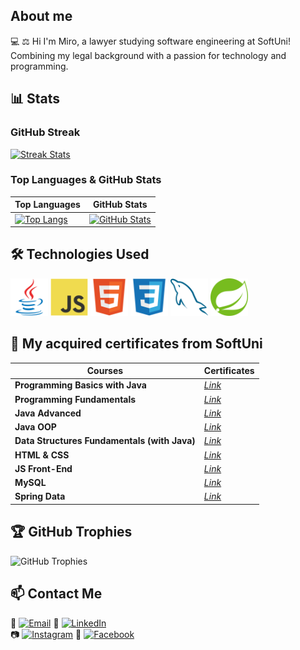 ## About me
💻 ⚖ Hi I'm Miro, a lawyer studying software engineering at SoftUni! Combining my legal background with a passion for technology and programming.

## 📊 Stats
### GitHub Streak

 [![Streak Stats](http://github-readme-streak-stats.herokuapp.com?user=Nedev-Miroslav&theme=dark&layout=compact)](https://github.com/Nedev-Miroslav) 

### Top Languages & GitHub Stats
| Top Languages | GitHub Stats |
|---|---|
| [![Top Langs](https://github-readme-stats.vercel.app/api/top-langs/?username=pylapp&layout=donut&langs_count=6&theme=dark)](https://github.com/Nedev-Miroslav/github-readme-stats) | [![GitHub Stats](https://github-readme-stats.vercel.app/api?username=Nedev-Miroslav&show_icons=true&include_all_commits=true&theme=dark&layout=compact&rank_icon=github)](https://github.com/Nedev-Miroslav/github-readme-stats) |


## 🛠️ Technologies Used
<img src="https://github.com/devicons/devicon/raw/v2.14.0/icons/java/java-original.svg" alt="Java" width="60" height="60"> <img src="https://github.com/devicons/devicon/raw/v2.14.0/icons/javascript/javascript-original.svg" alt="JavaScript" width="60" height="60"> <img src="https://github.com/devicons/devicon/raw/v2.14.0/icons/html5/html5-original.svg" alt="HTML" width="60" height="60"> <img src="https://github.com/devicons/devicon/raw/v2.14.0/icons/css3/css3-original.svg" alt="CSS" width="60" height="60"> <img src="https://github.com/devicons/devicon/raw/v2.14.0/icons/mysql/mysql-original.svg" alt="MySQL" width="60" height="60"> <img src="https://github.com/devicons/devicon/raw/v2.14.0/icons/spring/spring-original.svg" alt="Spring" width="60" height="60">




## 📄 My acquired certificates from SoftUni
|   Courses   |   Certificates   |
|--------------|------------|
| **Programming Basics with Java**       | [*Link*](https://softuni.bg/certificates/details/143565/8be11c3b)    |
| **Programming Fundamentals**     | [*Link*](https://softuni.bg/certificates/details/167553/e33ce948)    |
| **Java Advanced**       | [*Link*](https://softuni.bg/certificates/details/174490/fa6e2c97)    |
| **Java OOP**       | [*Link*](https://softuni.bg/certificates/details/181384/8f2c8b6b)    |
| **Data Structures Fundamentals (with Java)**       | [*Link*](https://softuni.bg/certificates/details/188062/d77d4f65)    |
| **HTML & CSS**       | [*Link*](https://softuni.bg/certificates/details/190670/63b5b006)    |
| **JS Front-End**       | [*Link*](https://softuni.bg/certificates/details/199089/a87c963e)    |
| **MySQL**       | [*Link*](https://softuni.bg/certificates/details/202766/b1a76e05)    |
| **Spring Data**       | [*Link*](https://softuni.bg/certificates/details/209333/2d43a525)    |

## 🏆 GitHub Trophies
![GitHub Trophies](https://github-profile-trophy.vercel.app/?username=Nedev-Miroslav&column=8&theme=onedark)

## 📫 Contact Me
📧 [![Email](https://img.icons8.com/color/48/000000/email.png)](mailto:miroslav.en.nedev@gmail.com)
💼 [![LinkedIn](https://img.icons8.com/color/48/000000/linkedin.png)](https://www.linkedin.com/in/miroslav-nedev-329045298)  
📷 [![Instagram](https://img.icons8.com/color/48/000000/instagram-new.png)](https://www.instagram.com/miroslav_nedev/)
📘 [![Facebook](https://img.icons8.com/color/48/000000/facebook.png)](https://www.facebook.com/miroslav.nedev.96/)








